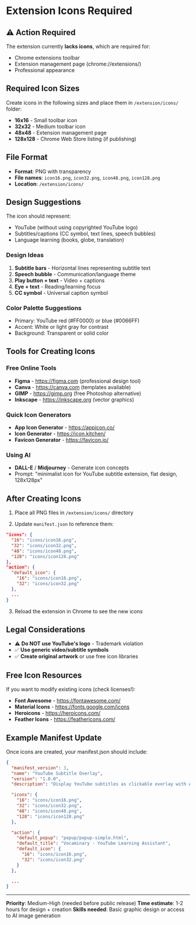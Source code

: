 # Extension Icons Required

## ⚠️ Action Required

The extension currently **lacks icons**, which are required for:
- Chrome extensions toolbar
- Extension management page (chrome://extensions/)
- Professional appearance

## Required Icon Sizes

Create icons in the following sizes and place them in `/extension/icons/` folder:

- **16x16** - Small toolbar icon
- **32x32** - Medium toolbar icon
- **48x48** - Extension management page
- **128x128** - Chrome Web Store listing (if publishing)

## File Format

- **Format**: PNG with transparency
- **File names**: `icon16.png`, `icon32.png`, `icon48.png`, `icon128.png`
- **Location**: `/extension/icons/`

## Design Suggestions

The icon should represent:
- YouTube (without using copyrighted YouTube logo)
- Subtitles/captions (CC symbol, text lines, speech bubbles)
- Language learning (books, globe, translation)

### Design Ideas

1. **Subtitle bars** - Horizontal lines representing subtitle text
2. **Speech bubble** - Communication/language theme
3. **Play button + text** - Video + captions
4. **Eye + text** - Reading/learning focus
5. **CC symbol** - Universal caption symbol

### Color Palette Suggestions

- Primary: YouTube red (#FF0000) or blue (#0066FF)
- Accent: White or light gray for contrast
- Background: Transparent or solid color

## Tools for Creating Icons

### Free Online Tools
- **Figma** - https://figma.com (professional design tool)
- **Canva** - https://canva.com (templates available)
- **GIMP** - https://gimp.org (free Photoshop alternative)
- **Inkscape** - https://inkscape.org (vector graphics)

### Quick Icon Generators
- **App Icon Generator** - https://appicon.co/
- **Icon Generator** - https://icon.kitchen/
- **Favicon Generator** - https://favicon.io/

### Using AI
- **DALL-E** / **Midjourney** - Generate icon concepts
- Prompt: "minimalist icon for YouTube subtitle extension, flat design, 128x128px"

## After Creating Icons

1. Place all PNG files in `/extension/icons/` directory

2. Update `manifest.json` to reference them:

```json
"icons": {
  "16": "icons/icon16.png",
  "32": "icons/icon32.png",
  "48": "icons/icon48.png",
  "128": "icons/icon128.png"
},
"action": {
  "default_icon": {
    "16": "icons/icon16.png",
    "32": "icons/icon32.png"
  },
  ...
}
```

3. Reload the extension in Chrome to see the new icons

## Legal Considerations

- ⚠️ **Do NOT use YouTube's logo** - Trademark violation
- ✅ **Use generic video/subtitle symbols**
- ✅ **Create original artwork** or use free icon libraries

## Free Icon Resources

If you want to modify existing icons (check licenses!):
- **Font Awesome** - https://fontawesome.com/
- **Material Icons** - https://fonts.google.com/icons
- **Heroicons** - https://heroicons.com/
- **Feather Icons** - https://feathericons.com/

## Example Manifest Update

Once icons are created, your manifest.json should include:

```json
{
  "manifest_version": 3,
  "name": "YouTube Subtitle Overlay",
  "version": "1.0.0",
  "description": "Display YouTube subtitles as clickable overlay with AI-powered features",

  "icons": {
    "16": "icons/icon16.png",
    "32": "icons/icon32.png",
    "48": "icons/icon48.png",
    "128": "icons/icon128.png"
  },

  "action": {
    "default_popup": "popup/popup-simple.html",
    "default_title": "Vocaminary - YouTube Learning Assistant",
    "default_icon": {
      "16": "icons/icon16.png",
      "32": "icons/icon32.png"
    }
  },

  ...
}
```

---

**Priority**: Medium-High (needed before public release)
**Time estimate**: 1-2 hours for design + creation
**Skills needed**: Basic graphic design or access to AI image generation
